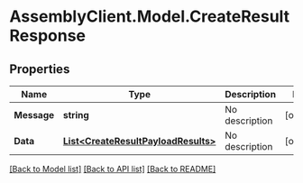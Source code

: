 # AssemblyClient.Model.CreateResultResponse
## Properties

Name | Type | Description | Notes
------------ | ------------- | ------------- | -------------
**Message** | **string** | No description | [optional] 
**Data** | [**List&lt;CreateResultPayloadResults&gt;**](CreateResultPayloadResults.md) | No description | [optional] 

[[Back to Model list]](../README.md#documentation-for-models) [[Back to API list]](../README.md#documentation-for-api-endpoints) [[Back to README]](../README.md)

